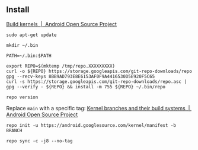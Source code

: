 ## Install

[Build kernels  |  Android Open Source Project](https://source.android.com/docs/setup/build/building-kernels)

```
sudo apt-get update
```

```
mkdir ~/.bin
```

```
PATH=~/.bin:$PATH
```

```
export REPO=$(mktemp /tmp/repo.XXXXXXXXX)
curl -o ${REPO} https://storage.googleapis.com/git-repo-downloads/repo
gpg --recv-keys 8BB9AD793E8E6153AF0F9A4416530D5E920F5C65
curl -s https://storage.googleapis.com/git-repo-downloads/repo.asc | gpg --verify - ${REPO} && install -m 755 ${REPO} ~/.bin/repo
```

```
repo version
```

Replace `main` with a specific tag: [Kernel branches and their build systems  |  Android Open Source Project](https://source.android.com/docs/setup/reference/bazel-support)

```
repo init -u https://android.googlesource.com/kernel/manifest -b BRANCH
```

```
repo sync -c -j8 --no-tag
```